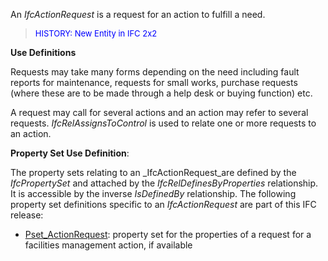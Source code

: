 ﻿An _IfcActionRequest_ is a request for an action to fulfill a need.

> <font color="#0000ff" size="-1">HISTORY:
New Entity in IFC 2x2</font>

****Use Definitions****

Requests may take many forms depending on the need including fault reports for maintenance, requests for small works, purchase requests (where these are to be made through a help desk or buying function) etc.

A request may call for several actions and an action may refer to several requests. _IfcRelAssignsToControl_ is used to relate one or more requests to an action.

****Property Set Use Definition****:

The property sets relating to an _IfcActionRequest_are defined by the _IfcPropertySet_ and attached by the _IfcRelDefinesByProperties_ relationship. It is accessible by the inverse _IsDefinedBy_ relationship. The following property set definitions specific to an _IfcActionRequest_ are part of this IFC release:

* [Pset_ActionRequest](../../psd/IfcFacilitiesMgmtDomain/Pset_ActionRequest.xml): property set for the properties of a request for a facilities management action, if available